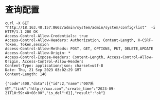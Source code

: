 # 查询配置

    curl -X GET "http://18.163.48.157:8662/admin/system/admin/system/config/list"  -i
    HTTP/1.1 200 OK
    Access-Control-Allow-Credentials: true
    Access-Control-Allow-Headers: Authorization, Content-Length, X-CSRF-Token, Token,session
    Access-Control-Allow-Methods: POST, GET, OPTIONS, PUT, DELETE,UPDATE
    Access-Control-Allow-Origin: *
    Access-Control-Expose-Headers: Content-Length, Access-Control-Allow-Origin, Access-Control-Allow-Headers
    Content-Type: application/json; charset=utf-8
    Date: Thu, 21 Sep 2023 03:02:29 GMT
    Content-Length: 140

    {"code":400,"data":[{"id":2,"name":"007系统","link":"http://xxx.com","create_time":"2023-09-21T10:59:48+08:00","is_del":0}],"result":"ok"}